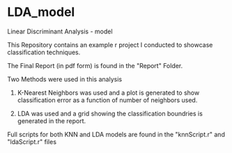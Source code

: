 # LDA_model
Linear Discriminant Analysis - model

This Repository contains an example r project I conducted to showcase classification techniques.

The Final Report (in pdf form) is found in the "Report" Folder.

Two Methods were used in this analysis

1) K-Nearest Neighbors was used and a plot is generated to show classification error as a function of number of neighbors used.

2) LDA was used and a grid showing the classification boundries is generated in the report.

Full scripts for both KNN and LDA models are found in the "knnScript.r" and "ldaScript.r" files
